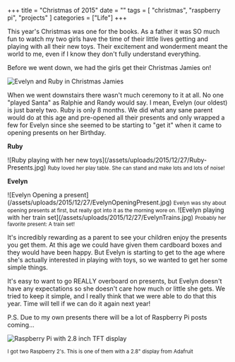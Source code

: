 +++
title = "Christmas of 2015"
date = ""
tags = [
    "christmas",
    "raspberry pi",
    "projects"
]
categories = ["Life"]
+++

This year's Christmas was one for the books. As a father it was SO much fun to
watch my two girls have the time of their little lives getting and playing with
all their new toys. Their excitement and wonderment meant the world to me, even
if I know they don't fully understand everything.

Before we went down, we had the girls get their Christmas Jamies on!

![Evelyn and Ruby in Christmas Jamies](/assets/uploads/2015/12/27/EvelynAndRuby-ChristmasJamies.jpg)

When we went downstairs there wasn't much ceremony to it at all. No one "played
Santa" as Ralphie and Randy would say. I mean, Evelyn (our oldest) is just
barely two. Ruby is only 8 months. We did what any sane parent would do at this
age and pre-opened all their presents and only wrapped a few for Evelyn since
she seemed to be starting to "get it" when it came to opening presents on her
Birthday.

**Ruby**
<div class="img-container">
![Ruby playing with her new toys](/assets/uploads/2015/12/27/Ruby-Presents.jpg)
<small>
    Ruby loved her play table. She can stand and make lots and lots of noise!
</small>
</div>

**Evelyn**
<div class="img-container">
![Evelyn Opening a present](/assets/uploads/2015/12/27/EvelynOpeningPresent.jpg)
<small>
    Evelyn was shy about opening presents at first, but really got into it as
    the morning wore on.
</small>
![Evelyn playing with her train set](/assets/uploads/2015/12/27/EvelynTrains.jpg)
<small>
    Probably her favorite present: A train set!
</small>
</div>

It's incredibly rewarding as a parent to see your children enjoy the presents
you get them. At this age we could have given them cardboard boxes and they
would have been happy. But Evelyn is starting to get to the age where she's
actually interested in playing with toys, so we wanted to get her some simple
things.

It's easy to want to go REALLY overboard on presents, but Evelyn doesn't have
any expectations so she doesn't care how much or little she gets. We tried to
keep it simple, and I really think that we were able to do that this year. Time
will tell if we can do it again next year!

P.S. Due to my own presents there will be a lot of Raspberry Pi posts coming...

![Raspberry Pi with 2.8 inch TFT display](/assets/uploads/RaspberryPi2-2.8-TFT-Adafruit.jpg)

<div class="img-container">

<small>
    I got two Raspberry 2's. This is one of them with a 2.8" display from
    Adafruit
</small>
</div>
